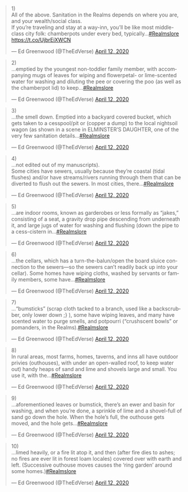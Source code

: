 <blockquote class="twitter-tweet"><p lang="en" dir="ltr">1)<br>All of the above. Sanitation in the Realms depends on where you are, and your wealth/social class.<br>If you’re traveling and stay at a way-inn, you’ll be like most middle-class city folk: chamberpots under every bed, typically…<a href="https://twitter.com/hashtag/Realmslore?src=hash&amp;ref_src=twsrc%5Etfw">#Realmslore</a> <a href="https://t.co/UjbrEiXWCN">https://t.co/UjbrEiXWCN</a></p>&mdash; Ed Greenwood (@TheEdVerse) <a href="https://twitter.com/TheEdVerse/status/1249430001130274821?ref_src=twsrc%5Etfw">April 12, 2020</a></blockquote>

<blockquote class="twitter-tweet"><p lang="en" dir="ltr">2)<br>…emptied by the youngest non-toddler family member, with accompanying mugs of leaves for wiping and flowerpetal- or lime-scented water for washing and diluting the pee or covering the poo (as well as the chamberpot lid) to keep…<a href="https://twitter.com/hashtag/Realmslore?src=hash&amp;ref_src=twsrc%5Etfw">#Realmslore</a></p>&mdash; Ed Greenwood (@TheEdVerse) <a href="https://twitter.com/TheEdVerse/status/1249430002841632774?ref_src=twsrc%5Etfw">April 12, 2020</a></blockquote> 

<blockquote class="twitter-tweet"><p lang="en" dir="ltr">3)<br>…the smell down. Emptied into a backyard covered bucket, which gets taken to a cesspool/pit or (copper a dump) to the local nightsoil wagon (as shown in a scene in ELMINSTER’S DAUGHTER, one of the very few sanitation details…<a href="https://twitter.com/hashtag/Realmslore?src=hash&amp;ref_src=twsrc%5Etfw">#Realmslore</a></p>&mdash; Ed Greenwood (@TheEdVerse) <a href="https://twitter.com/TheEdVerse/status/1249430003705577477?ref_src=twsrc%5Etfw">April 12, 2020</a></blockquote>

<blockquote class="twitter-tweet"><p lang="en" dir="ltr">4)<br>…not edited out of my manuscripts).<br>Some cities have sewers, usually because they’re coastal (tidal flushes) and/or have streams/rivers running through them that can be diverted to flush out the sewers. In most cities, there…<a href="https://twitter.com/hashtag/Realmslore?src=hash&amp;ref_src=twsrc%5Etfw">#Realmslore</a></p>&mdash; Ed Greenwood (@TheEdVerse) <a href="https://twitter.com/TheEdVerse/status/1249430004619980802?ref_src=twsrc%5Etfw">April 12, 2020</a></blockquote> 

<blockquote class="twitter-tweet"><p lang="en" dir="ltr">5)<br>…are indoor rooms, known as garderobes or less formally as “jakes,” consisting of a seat, a gravity drop pipe descending from underneath it, and large jugs of water for washing and flushing (down the pipe to a cess-cistern in…<a href="https://twitter.com/hashtag/Realmslore?src=hash&amp;ref_src=twsrc%5Etfw">#Realmslore</a></p>&mdash; Ed Greenwood (@TheEdVerse) <a href="https://twitter.com/TheEdVerse/status/1249430005546979328?ref_src=twsrc%5Etfw">April 12, 2020</a></blockquote> 

<blockquote class="twitter-tweet"><p lang="en" dir="ltr">6)<br>…the cellars, which has a turn-the-balun/open the board sluice connection to the sewers—so the sewers can’t readily back up into your cellar). Some homes have wiping cloths, washed by servants or family members, some have…<a href="https://twitter.com/hashtag/Realmslore?src=hash&amp;ref_src=twsrc%5Etfw">#Realmslore</a></p>&mdash; Ed Greenwood (@TheEdVerse) <a href="https://twitter.com/TheEdVerse/status/1249430006360616961?ref_src=twsrc%5Etfw">April 12, 2020</a></blockquote>

<blockquote class="twitter-tweet"><p lang="en" dir="ltr">7)<br>…“bumsticks” (scrap cloth tacked to a branch, used like a backscrubber, only lower down ;} ), some have wiping leaves, and many have scented water to purge smells, and potpourri (“crushscent bowls” or pomanders, in the Realms).<a href="https://twitter.com/hashtag/Realmslore?src=hash&amp;ref_src=twsrc%5Etfw">#Realmslore</a></p>&mdash; Ed Greenwood (@TheEdVerse) <a href="https://twitter.com/TheEdVerse/status/1249430007195283457?ref_src=twsrc%5Etfw">April 12, 2020</a></blockquote> 

<blockquote class="twitter-tweet"><p lang="en" dir="ltr">8)<br>In rural areas, most farms, homes, taverns, and inns all have outdoor privies (outhouses), with under an open-walled roof, to keep water out) handy heaps of sand and lime and shovels large and small. You use it, with the…<a href="https://twitter.com/hashtag/Realmslore?src=hash&amp;ref_src=twsrc%5Etfw">#Realmslore</a></p>&mdash; Ed Greenwood (@TheEdVerse) <a href="https://twitter.com/TheEdVerse/status/1249430008017367043?ref_src=twsrc%5Etfw">April 12, 2020</a></blockquote>

<blockquote class="twitter-tweet"><p lang="en" dir="ltr">9)<br>…aforementioned leaves or bumstick, there’s an ewer and basin for washing, and when you’re done, a sprinkle of lime and a shovel-full of sand go down the hole. When the hole’s full, the outhouse gets moved, and the hole gets…<a href="https://twitter.com/hashtag/Realmslore?src=hash&amp;ref_src=twsrc%5Etfw">#Realmslore</a></p>&mdash; Ed Greenwood (@TheEdVerse) <a href="https://twitter.com/TheEdVerse/status/1249430008885587968?ref_src=twsrc%5Etfw">April 12, 2020</a></blockquote>

<blockquote class="twitter-tweet"><p lang="en" dir="ltr">10)<br>…limed heavily, or a fire lit atop it, and then (after fire dies to ashes; no fires are ever lit in forest loam locales) covered over with earth and left. (Successive outhouse moves causes the ‘ring garden’ around some homes.)<a href="https://twitter.com/hashtag/Realmslore?src=hash&amp;ref_src=twsrc%5Etfw">#Realmslore</a></p>&mdash; Ed Greenwood (@TheEdVerse) <a href="https://twitter.com/TheEdVerse/status/1249430009795805185?ref_src=twsrc%5Etfw">April 12, 2020</a></blockquote>

<script async src="https://platform.twitter.com/widgets.js" charset="utf-8"></script>